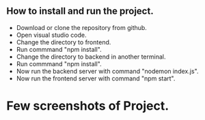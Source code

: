 ## How to install and run the project.
 - Download or clone the repository from github.
 - Open visual studio code.
 - Change the directory to frontend.
 - Run commmand "npm install".
 - Change the directory to backend in another terminal.
 - Run commmand "npm install".
 - Now run the backend server with command "nodemon index.js".
 - Now run the frontend server with command "npm start".

# Few screenshots of Project.

